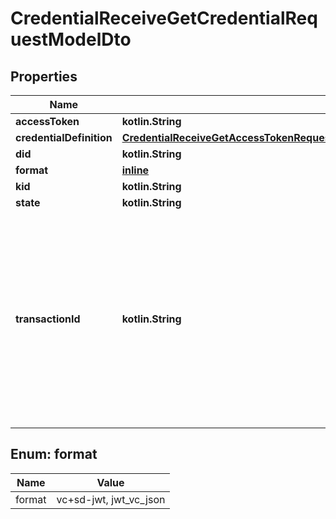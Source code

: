 
# CredentialReceiveGetCredentialRequestModelDto

## Properties
Name | Type | Description | Notes
------------ | ------------- | ------------- | -------------
**accessToken** | **kotlin.String** |  |  [optional]
**credentialDefinition** | [**CredentialReceiveGetAccessTokenRequestModelDtoAuthorizationDetailsInnerCredentialDefinition**](CredentialReceiveGetAccessTokenRequestModelDtoAuthorizationDetailsInnerCredentialDefinition.md) |  |  [optional]
**did** | **kotlin.String** |  |  [optional]
**format** | [**inline**](#Format) |  |  [optional]
**kid** | **kotlin.String** |  |  [optional]
**state** | **kotlin.String** |  |  [optional]
**transactionId** | **kotlin.String** | A string identifying a Deferred Issuance transaction. This claim is contained in the response if the Credential Issuer was unable to immediately issue the Credential |  [optional]


<a id="Format"></a>
## Enum: format
Name | Value
---- | -----
format | vc+sd-jwt, jwt_vc_json



